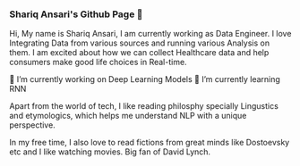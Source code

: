 ### Shariq Ansari's Github Page 👋

Hi, My name is Shariq Ansari, I am currently working as Data Engineer. I love Integrating Data from various sources and running various Analysis on them.
I am excited about how we can collect Healthcare data and help consumers make good life choices in Real-time.


🔭 I’m currently working on Deep Learning Models
🌱 I’m currently learning RNN

Apart from the world of tech, I like reading philosphy specially Lingustics and etymologics, which helps me understand NLP with a unique perspective.

In my free time, I also love to read fictions from great minds like Dostoevsky etc and I like watching movies. Big fan of David Lynch.

<!--
**shariq101/shariq101** is a ✨ _special_ ✨ repository because its `README.md` (this file) appears on your GitHub profile.

Here are some ideas to get you started:



-->
